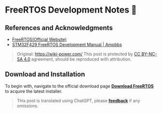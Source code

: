 # FreeRTOS Development Notes 🚧

## References and Acknowledgments

- [FreeRTOS(Official Website)](https://www.freertos.org/)
- [STM32F429 FreeRTOS Development Manual | Amobbs](https://www.amobbs.com/forum.php?mod=attachment&aid=NDE1MDY4fDZkYTVmZjIzfDE2NTUxMTY4NjB8MHw1NjkzMTMw)

> Original: <https://wiki-power.com/>
> This post is protected by [CC BY-NC-SA 4.0](https://creativecommons.org/licenses/by/4.0/deed.en) agreement, should be reproduced with attribution.

## Download and Installation

To begin with, navigate to the official download page [**Download FreeRTOS**](https://www.freertos.org/a00104.html) to acquire the latest installer.

> This post is translated using ChatGPT, please [**feedback**](https://github.com/linyuxuanlin/Wiki_MkDocs/issues/new) if any omissions.